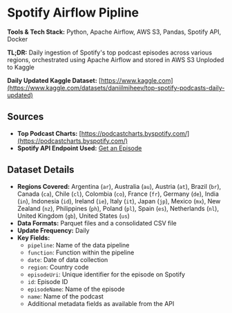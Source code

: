 # Spotify Airflow Pipline

**Tools & Tech Stack:** Python, Apache Airflow, AWS S3, Pandas, Spotify API, Docker

**TL;DR:** Daily ingestion of Spotify's top podcast episodes across various regions, orchestrated using Apache Airflow and stored in AWS S3 Unploded to Kaggle

**Daily Updated Kaggle Dataset:** [https://www.kaggle.com](https://www.kaggle.com/datasets/daniilmiheev/top-spotify-podcasts-daily-updated)

## Sources

- **Top Podcast Charts:** [https://podcastcharts.byspotify.com/](https://podcastcharts.byspotify.com/)
- **Spotify API Endpoint Used:** [Get an Episode](https://developer.spotify.com/documentation/web-api/reference/get-an-episode)

## Dataset Details

- **Regions Covered:** Argentina (`ar`), Australia (`au`), Austria (`at`), Brazil (`br`), Canada (`ca`), Chile (`cl`), Colombia (`co`), France (`fr`), Germany (`de`), India (`in`), Indonesia (`id`), Ireland (`ie`), Italy (`it`), Japan (`jp`), Mexico (`mx`), New Zealand (`nz`), Philippines (`ph`), Poland (`pl`), Spain (`es`), Netherlands (`nl`), United Kingdom (`gb`), United States (`us`)
- **Data Formats:** Parquet files and a consolidated CSV file
- **Update Frequency:** Daily
- **Key Fields:**
  - `pipeline`: Name of the data pipeline
  - `function`: Function within the pipeline
  - `date`: Date of data collection
  - `region`: Country code
  - `episodeUri`: Unique identifier for the episode on Spotify
  - `id`: Episode ID
  - `episodeName`: Name of the episode
  - `name`: Name of the podcast
  - Additional metadata fields as available from the API

